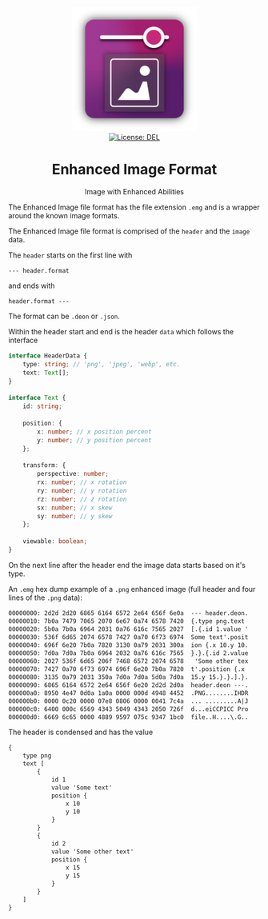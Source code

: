 <p align="center">
    <img
        src="https://raw.githubusercontent.com/plurid/enhanced-image/master/about/assets/identity/enhanced-image-logo.png"
        height="250px"
    >
    <br />
    <a
        target="_blank"
        href="https://github.com/plurid/enhanced-image/blob/master/LICENSE"
    >
        <img
            src="https://img.shields.io/badge/license-DEL-blue.svg?colorB=1380C3&style=for-the-badge"
            alt="License: DEL"
        >
    </a>
</p>



<h1
    align="center"
>
    Enhanced Image Format
</h1>

<p
    align="center"
>
    Image with Enhanced Abilities
</p>



The Enhanced Image file format has the file extension `.emg` and is a wrapper around the known image formats.

The Enhanced Image file format is comprised of the `header` and the `image` data.

The `header` starts on the first line with

```
--- header.format
```

and ends with

```
header.format ---
```

The format can be `.deon` or `.json`.

Within the header start and end is the header `data` which follows the interface

``` typescript
interface HeaderData {
    type: string; // 'png', 'jpeg', 'webp', etc.
    text: Text[];
}

interface Text {
    id: string;

    position: {
        x: number; // x position percent
        y: number; // y position percent
    };

    transform: {
        perspective: number;
        rx: number; // x rotation
        ry: number; // y rotation
        rz: number; // z rotation
        sx: number; // x skew
        sy: number; // y skew
    };

    viewable: boolean;
}
```

On the next line after the header end the image data starts based on it's type.

An `.emg` hex dump example of a `.png` enhanced image (full header and four lines of the `.png` data):

``` emg
00000000: 2d2d 2d20 6865 6164 6572 2e64 656f 6e0a  --- header.deon.
00000010: 7b0a 7479 7065 2070 6e67 0a74 6578 7420  {.type png.text
00000020: 5b0a 7b0a 6964 2031 0a76 616c 7565 2027  [.{.id 1.value '
00000030: 536f 6d65 2074 6578 7427 0a70 6f73 6974  Some text'.posit
00000040: 696f 6e20 7b0a 7820 3130 0a79 2031 300a  ion {.x 10.y 10.
00000050: 7d0a 7d0a 7b0a 6964 2032 0a76 616c 7565  }.}.{.id 2.value
00000060: 2027 536f 6d65 206f 7468 6572 2074 6578   'Some other tex
00000070: 7427 0a70 6f73 6974 696f 6e20 7b0a 7820  t'.position {.x
00000080: 3135 0a79 2031 350a 7d0a 7d0a 5d0a 7d0a  15.y 15.}.}.].}.
00000090: 6865 6164 6572 2e64 656f 6e20 2d2d 2d0a  header.deon ---.
000000a0: 8950 4e47 0d0a 1a0a 0000 000d 4948 4452  .PNG........IHDR
000000b0: 0000 0c20 0000 07e8 0806 0000 0041 7c4a  ... .........A|J
000000c0: 6400 000c 6569 4343 5049 4343 2050 726f  d...eiCCPICC Pro
000000d0: 6669 6c65 0000 4889 9597 075c 9347 1bc0  file..H....\.G..
```

The header is condensed and has the value

``` deon
{
    type png
    text [
        {
            id 1
            value 'Some text'
            position {
                x 10
                y 10
            }
        }
        {
            id 2
            value 'Some other text'
            position {
                x 15
                y 15
            }
        }
    ]
}
```
